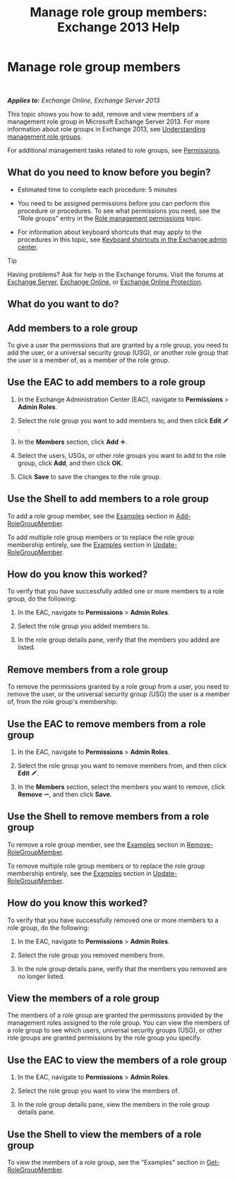 ﻿---
title: 'Manage role group members: Exchange 2013 Help'
TOCTitle: Manage role group members
ms:assetid: c064729d-7cda-47fc-b105-acf4b300d430
ms:mtpsurl: https://technet.microsoft.com/en-us/library/JJ657492(v=EXCHG.150)
ms:contentKeyID: 49289402
ms.date: 12/09/2016
mtps_version: v=EXCHG.150
---

# Manage role group members

 

_**Applies to:** Exchange Online, Exchange Server 2013_


This topic shows you how to add, remove and view members of a management role group in Microsoft Exchange Server 2013. For more information about role groups in Exchange 2013, see [Understanding management role groups](understanding-management-role-groups-exchange-2013-help.md).

For additional management tasks related to role groups, see [Permissions](permissions-exchange-2013-help.md).

## What do you need to know before you begin?

  - Estimated time to complete each procedure: 5 minutes

  - You need to be assigned permissions before you can perform this procedure or procedures. To see what permissions you need, see the "Role groups" entry in the [Role management permissions](role-management-permissions-exchange-2013-help.md) topic.

  - For information about keyboard shortcuts that may apply to the procedures in this topic, see [Keyboard shortcuts in the Exchange admin center](keyboard-shortcuts-in-the-exchange-admin-center-2013-help.md).


> [!TIP]
> Having problems? Ask for help in the Exchange forums. Visit the forums at <A href="https://go.microsoft.com/fwlink/p/?linkid=60612">Exchange Server</A>, <A href="https://go.microsoft.com/fwlink/p/?linkid=267542">Exchange Online</A>, or <A href="https://go.microsoft.com/fwlink/p/?linkid=285351">Exchange Online Protection</A>.



## What do you want to do?

## Add members to a role group

To give a user the permissions that are granted by a role group, you need to add the user, or a universal security group (USG), or another role group that the user is a member of, as a member of the role group.

## Use the EAC to add members to a role group

1.  In the Exchange Administration Center (EAC), navigate to **Permissions** \> **Admin Roles**.

2.  Select the role group you want to add members to, and then click **Edit** ![Edit icon](images/JJ218640.6f53ccb2-1f13-4c02-bea0-30690e6ea71d(EXCHG.150).gif "Edit icon").

3.  In the **Members** section, click **Add** ![Add Icon](images/JJ218640.c1e75329-d6d7-4073-a27d-498590bbb558(EXCHG.150).gif "Add Icon").

4.  Select the users, USGs, or other role groups you want to add to the role group, click **Add**, and then click **OK**.

5.  Click **Save** to save the changes to the role group.

## Use the Shell to add members to a role group

To add a role group member, see the [Examples](https://technet.microsoft.com/en-us/dd638207\(exchg.150\)#examples) section in [Add-RoleGroupMember](https://technet.microsoft.com/en-us/library/dd638207\(v=exchg.150\)).

To add multiple role group members or to replace the role group membership entirely, see the [Examples](https://technet.microsoft.com/en-us/dd638116\(exchg.150\)#examples) section in [Update-RoleGroupMember](https://technet.microsoft.com/en-us/library/dd638116\(v=exchg.150\)).

## How do you know this worked?

To verify that you have successfully added one or more members to a role group, do the following:

1.  In the EAC, navigate to **Permissions** \> **Admin Roles**.

2.  Select the role group you added members to.

3.  In the role group details pane, verify that the members you added are listed.

## Remove members from a role group

To remove the permissions granted by a role group from a user, you need to remove the user, or the universal security group (USG) the user is a member of, from the role group's membership.

## Use the EAC to remove members from a role group

1.  In the EAC, navigate to **Permissions** \> **Admin Roles**.

2.  Select the role group you want to remove members from, and then click **Edit** ![Edit icon](images/JJ218640.6f53ccb2-1f13-4c02-bea0-30690e6ea71d(EXCHG.150).gif "Edit icon").

3.  In the **Members** section, select the members you want to remove, click **Remove** ![Remove icon](images/Dd362328.479b6ced-8d64-4277-a725-f17fea202b28(EXCHG.150).gif "Remove icon"), and then click **Save**.

## Use the Shell to remove members from a role group

To remove a role group member, see the [Examples](https://technet.microsoft.com/en-us/dd638208\(exchg.150\)#examples) section in [Remove-RoleGroupMember](https://technet.microsoft.com/en-us/library/dd638208\(v=exchg.150\)).

To remove multiple role group members or to replace the role group membership entirely, see the [Examples](https://technet.microsoft.com/en-us/dd638116\(exchg.150\)#examples) section in [Update-RoleGroupMember](https://technet.microsoft.com/en-us/library/dd638116\(v=exchg.150\)).

## How do you know this worked?

To verify that you have successfully removed one or more members to a role group, do the following:

1.  In the EAC, navigate to **Permissions** \> **Admin Roles**.

2.  Select the role group you removed members from.

3.  In the role group details pane, verify that the members you removed are no longer listed.

## View the members of a role group

The members of a role group are granted the permissions provided by the management roles assigned to the role group. You can view the members of a role group to see which users, universal security groups (USG), or other role groups are granted permissions by the role group you specify.

## Use the EAC to view the members of a role group

1.  In the EAC, navigate to **Permissions** \> **Admin Roles**.

2.  Select the role group you want to view the members of.

3.  In the role group details pane, view the members in the role group details pane.

## Use the Shell to view the members of a role group

To view the members of a role group, see the "Examples" section in [Get-RoleGroupMember](https://technet.microsoft.com/en-us/library/dd638093\(v=exchg.150\)).

